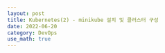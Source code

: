 ```yaml
---
layout: post
title: Kubernetes(2) - minikube 설치 및 클러스터 구성
date: 2022-06-20
category: DevOps
use_math: true
---
```

